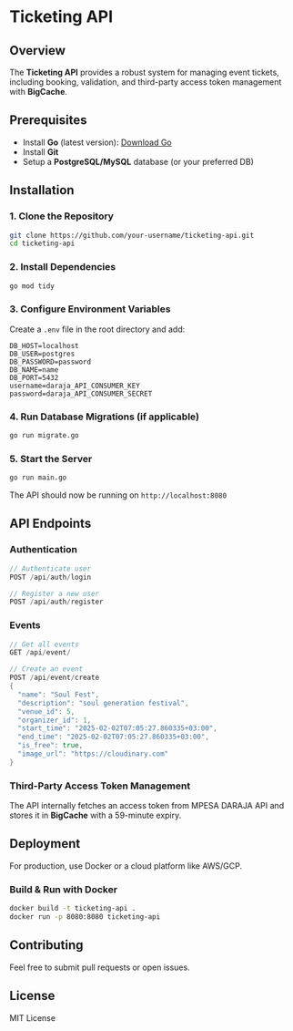 # Ticketing API

## Overview
The **Ticketing API** provides a robust system for managing event tickets, including booking, validation, and third-party access token management with **BigCache**.

## Prerequisites
- Install **Go** (latest version): [Download Go](https://go.dev/dl/)
- Install **Git**
- Setup a **PostgreSQL/MySQL** database (or your preferred DB)

## Installation
### 1. Clone the Repository
```sh
git clone https://github.com/your-username/ticketing-api.git
cd ticketing-api
```

### 2. Install Dependencies
```sh
go mod tidy
```

### 3. Configure Environment Variables
Create a `.env` file in the root directory and add:
```env
DB_HOST=localhost
DB_USER=postgres
DB_PASSWORD=password
DB_NAME=name
DB_PORT=5432
username=daraja_API_CONSUMER_KEY
password=daraja_API_CONSUMER_SECRET

```

### 4. Run Database Migrations (if applicable)
```sh
go run migrate.go
```

### 5. Start the Server
```sh
go run main.go
```
The API should now be running on `http://localhost:8080`

## API Endpoints
### Authentication
```go
// Authenticate user
POST /api/auth/login

// Register a new user
POST /api/auth/register
```

### Events
```go
// Get all events
GET /api/event/

// Create an event
POST /api/event/create
{
  "name": "Soul Fest",
  "description": "soul generation festival",
  "venue_id": 5,
  "organizer_id": 1,
  "start_time": "2025-02-02T07:05:27.860335+03:00",
  "end_time": "2025-02-02T07:05:27.860335+03:00",
  "is_free": true,
  "image_url": "https://cloudinary.com"
}


```



### Third-Party Access Token Management
The API internally fetches an access token from MPESA DARAJA API and stores it in **BigCache** with a 59-minute expiry.


## Deployment
For production, use Docker or a cloud platform like AWS/GCP.

### Build & Run with Docker
```sh
docker build -t ticketing-api .
docker run -p 8080:8080 ticketing-api
```

## Contributing
Feel free to submit pull requests or open issues.

## License
MIT License

